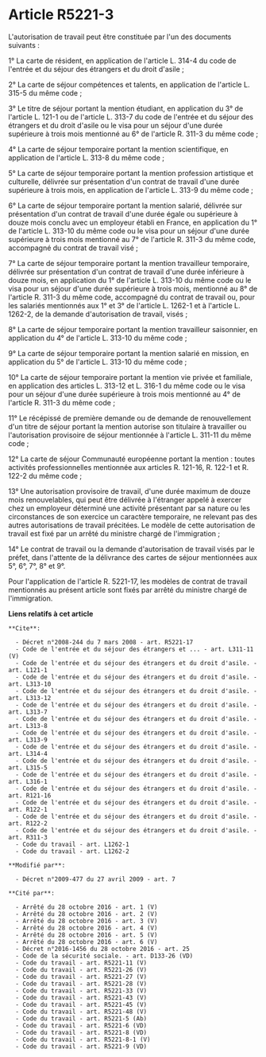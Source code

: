 # Article R5221-3

L'autorisation de travail peut être constituée par l'un des documents suivants : 

1° La carte de résident, en application de l'article L. 314-4 du code de l'entrée et du séjour des étrangers et du droit
d'asile ; 

2° La carte de séjour compétences et talents, en application de l'article L. 315-5 du même code ; 

3° Le titre de séjour portant la mention étudiant, en application du 3° de l'article L. 121-1 ou de l'article L. 313-7 du
code de l'entrée et du séjour des étrangers et du droit d'asile ou le visa pour un séjour d'une durée supérieure à trois mois
mentionné au 6° de l'article R. 311-3 du même code ; 

4° La carte de séjour temporaire portant la mention scientifique, en application de l'article L. 313-8 du même code ; 

5° La carte de séjour temporaire portant la mention profession artistique et culturelle, délivrée sur présentation d'un
contrat de travail d'une durée supérieure à trois mois, en application de l'article L. 313-9 du même code ; 

6° La carte de séjour temporaire portant la mention salarié, délivrée sur présentation d'un contrat de travail d'une durée
égale ou supérieure à douze mois conclu avec un employeur établi en France, en application du 1° de l'article L. 313-10 du
même code ou le visa pour un séjour d'une durée supérieure à trois mois mentionné au 7° de l'article R. 311-3 du même code,
accompagné du contrat de travail visé ; 

7° La carte de séjour temporaire portant la mention travailleur temporaire, délivrée sur présentation d'un contrat de travail
d'une durée inférieure à douze mois, en application du 1° de l'article L. 313-10 du même code ou le visa pour un séjour d'une
durée supérieure à trois mois, mentionné au 8° de l'article R. 311-3 du même code, accompagné du contrat de travail ou, pour
les salariés mentionnés aux 1° et 3° de l'article L. 1262-1 et à l'article L. 1262-2, de la demande d'autorisation de
travail, visés ; 

8° La carte de séjour temporaire portant la mention travailleur saisonnier, en application du 4° de l'article L. 313-10 du
même code ; 

9° La carte de séjour temporaire portant la mention salarié en mission, en application du 5° de l'article L. 313-10 du même
code ; 

10° La carte de séjour temporaire portant la mention vie privée et familiale, en application des articles L. 313-12 et L.
316-1 du même code ou le visa pour un séjour d'une durée supérieure à trois mois mentionné au 4° de l'article R. 311-3 du
même code ; 

11° Le récépissé de première demande ou de demande de renouvellement d'un titre de séjour portant la mention autorise son
titulaire à travailler ou l'autorisation provisoire de séjour mentionnée à l'article L. 311-11 du même code ; 

12° La carte de séjour Communauté européenne portant la mention : toutes activités professionnelles mentionnée aux articles
R. 121-16, R. 122-1 et R. 122-2 du même code ; 

13° Une autorisation provisoire de travail, d'une durée maximum de douze mois renouvelables, qui peut être délivrée à
l'étranger appelé à exercer chez un employeur déterminé une activité présentant par sa nature ou les circonstances de son
exercice un caractère temporaire, ne relevant pas des autres autorisations de travail précitées. Le modèle de cette
autorisation de travail est fixé par un arrêté du ministre chargé de l'immigration ; 

14° Le contrat de travail ou la demande d'autorisation de travail visés par le préfet, dans l'attente de la délivrance des
cartes de séjour mentionnées aux 5°, 6°, 7°, 8° et 9°. 

Pour l'application de l'article R. 5221-17, les modèles de contrat de travail mentionnés au présent article sont fixés par
arrêté du ministre chargé de l'immigration.

**Liens relatifs à cet article**

	**Cite**:

	  - Décret n°2008-244 du 7 mars 2008 - art. R5221-17
	  - Code de l'entrée et du séjour des étrangers et ... - art. L311-11 (V)
	  - Code de l'entrée et du séjour des étrangers et du droit d'asile. - art. L121-1
	  - Code de l'entrée et du séjour des étrangers et du droit d'asile. - art. L313-10
	  - Code de l'entrée et du séjour des étrangers et du droit d'asile. - art. L313-12
	  - Code de l'entrée et du séjour des étrangers et du droit d'asile. - art. L313-7
	  - Code de l'entrée et du séjour des étrangers et du droit d'asile. - art. L313-8
	  - Code de l'entrée et du séjour des étrangers et du droit d'asile. - art. L313-9
	  - Code de l'entrée et du séjour des étrangers et du droit d'asile. - art. L314-4
	  - Code de l'entrée et du séjour des étrangers et du droit d'asile. - art. L315-5
	  - Code de l'entrée et du séjour des étrangers et du droit d'asile. - art. L316-1
	  - Code de l'entrée et du séjour des étrangers et du droit d'asile. - art. R121-16
	  - Code de l'entrée et du séjour des étrangers et du droit d'asile. - art. R122-1
	  - Code de l'entrée et du séjour des étrangers et du droit d'asile. - art. R122-2
	  - Code de l'entrée et du séjour des étrangers et du droit d'asile. - art. R311-3
	  - Code du travail - art. L1262-1
	  - Code du travail - art. L1262-2

	**Modifié par**:

	  - Décret n°2009-477 du 27 avril 2009 - art. 7

	**Cité par**:

	  - Arrêté du 28 octobre 2016 - art. 1 (V)
	  - Arrêté du 28 octobre 2016 - art. 2 (V)
	  - Arrêté du 28 octobre 2016 - art. 3 (V)
	  - Arrêté du 28 octobre 2016 - art. 4 (V)
	  - Arrêté du 28 octobre 2016 - art. 5 (V)
	  - Arrêté du 28 octobre 2016 - art. 6 (V)
	  - Décret n°2016-1456 du 28 octobre 2016 - art. 25
	  - Code de la sécurité sociale. - art. D133-26 (VD)
	  - Code du travail - art. R5221-11 (V)
	  - Code du travail - art. R5221-26 (V)
	  - Code du travail - art. R5221-27 (V)
	  - Code du travail - art. R5221-28 (V)
	  - Code du travail - art. R5221-33 (V)
	  - Code du travail - art. R5221-43 (V)
	  - Code du travail - art. R5221-45 (V)
	  - Code du travail - art. R5221-48 (V)
	  - Code du travail - art. R5221-5 (Ab)
	  - Code du travail - art. R5221-6 (VD)
	  - Code du travail - art. R5221-8 (VD)
	  - Code du travail - art. R5221-8-1 (V)
	  - Code du travail - art. R5221-9 (VD)
